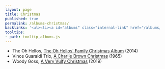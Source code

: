 ```yaml
---
layout: page
title: Christmas
published: true
permalink: /albums-christmas/
backlinks: '<ul><li><a id="albums" class="internal-link" href="/albums/">Albums</a></li></ul>'
tooltips: 
- path: tooltip_albums.js
---
```


* The Oh Hellos, [The Oh Hellos' Family Christmas Album](https://open.spotify.com/album/1cv8WBFQPnstQvRZgg2Bw4?si=zxVGfpujRr-Y8yRTp7Txhg) (2014)
* Vince Guaraldi Trio, [A Charlie Brown Christmas](https://open.spotify.com/album/7DuJYWu66RPdcekF5TuZ7w?si=27KwXh3nRfmiLnW5pY8JmQ) (1965)
* Woody Goss, [A Very Vulfy Christmas](https://open.spotify.com/album/6pxAYPWQE13djRu0Gz0ET4?si=VUAWlAFBSpe6GANH4HvHOQ) (2019)
